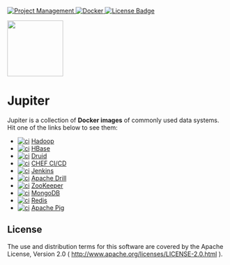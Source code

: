 [ ![Project Management](https://img.shields.io/badge/Project%20Management-0052CC?style=for-the-badge&logo=trello&logoColor=white) ](https://trello.com/b/SU271V7M)
[ ![Docker](https://img.shields.io/badge/Docker%20Hub-309DEE?style=for-the-badge&logo=docker&logoColor=white) ](https://hub.docker.com/r/jack20191124/)
[![License Badge](https://img.shields.io/badge/Apache%202.0-F25910.svg?style=for-the-badge&logo=Apache&logoColor=white) ](https://www.apache.org/licenses/LICENSE-2.0)

<img src="https://user-images.githubusercontent.com/16126939/176177523-6f9dcc4e-1691-4326-adfe-eb372480aace.png" width="128">

Jupiter
=======

Jupiter is a collection of **Docker images** of commonly used data systems. Hit one of the links below to see them:

* [![ci](https://github.com/QubitPi/jupiter/actions/workflows/hadoop-ci.yml/badge.svg?branch=hadoop)](https://github.com/QubitPi/jupiter/actions/workflows/hadoop-ci.yml) [Hadoop](https://github.com/QubitPi/jupiter/tree/hadoop/)
* [![ci](https://github.com/QubitPi/jupiter/actions/workflows/hbase-ci.yml/badge.svg?branch=hbase)](https://github.com/QubitPi/jupiter/actions/workflows/hbase-ci.yml) [HBase](https://github.com/QubitPi/jupiter/tree/hbase/)
* [![ci](https://github.com/QubitPi/jupiter/actions/workflows/druid-ci.yml/badge.svg?branch=druid)](https://github.com/QubitPi/jupiter/actions/workflows/druid-ci.yml) [Druid](https://github.com/QubitPi/jupiter/tree/druid/)
* [![ci](https://github.com/QubitPi/jupiter/actions/workflows/chef-ci.yml/badge.svg?branch=chef)](https://github.com/QubitPi/jupiter/actions/workflows/chef-ci.yml) [CHEF CI/CD](https://github.com/QubitPi/jupiter/tree/chef/)
* [![ci](https://github.com/QubitPi/jupiter/actions/workflows/jenkins-ci.yml/badge.svg?branch=jenkins)](https://github.com/QubitPi/jupiter/actions/workflows/jenkins-ci.yml) [Jenkins](https://github.com/QubitPi/jupiter/tree/jenkins/)
* [![ci](https://github.com/QubitPi/jupiter/actions/workflows/drill-ci.yml/badge.svg?branch=drill)](https://github.com/QubitPi/jupiter/actions/workflows/drill-ci.yml) [Apache Drill](https://github.com/QubitPi/jupiter/tree/drill/)
* [![ci](https://github.com/QubitPi/jupiter/actions/workflows/zookeeper-ci.yml/badge.svg?branch=zookeeper)](https://github.com/QubitPi/jupiter/actions/workflows/zookeeper-ci.yml) [ZooKeeper](https://github.com/QubitPi/jupiter/tree/zookeeper/)
* [![ci](https://github.com/QubitPi/jupiter/actions/workflows/mongodb-ci.yml/badge.svg?branch=mongodb)](https://github.com/QubitPi/jupiter/actions/workflows/mongodb-ci.yml) [MongoDB](https://github.com/QubitPi/jupiter/tree/mongodb/)
* [![ci](https://github.com/QubitPi/jupiter/actions/workflows/redis-ci.yml/badge.svg?branch=redis)](https://github.com/QubitPi/jupiter/actions/workflows/redis-ci.yml) [Redis](https://github.com/QubitPi/jupiter/tree/redis/)
* [![ci](https://github.com/QubitPi/jupiter/actions/workflows/apachepig-ci.yml/badge.svg?branch=apachepig)](https://github.com/QubitPi/jupiter/actions/workflows/apachepig-ci.yml) [Apache Pig](https://github.com/QubitPi/jupiter/tree/apachepig/)

License
-------

The use and distribution terms for this software are covered by the Apache License, Version 2.0
( http://www.apache.org/licenses/LICENSE-2.0.html ).
